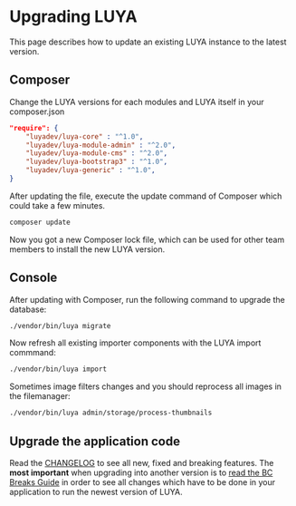 # Upgrading LUYA

This page describes how to update an existing LUYA instance to the latest version.

## Composer

Change the LUYA versions for each modules and LUYA itself in your composer.json

```json
"require": {
    "luyadev/luya-core" : "^1.0",
    "luyadev/luya-module-admin" : "^2.0",
    "luyadev/luya-module-cms" : "^2.0",
    "luyadev/luya-bootstrap3" : "^1.0",
    "luyadev/luya-generic" : "^1.0",
}
```

After updating the file, execute the update command of Composer which could take a few minutes.

```sh
composer update
```

Now you got a new Composer lock file, which can be used for other team members to install the new LUYA version.

## Console

After updating with Composer, run the following command to upgrade the database:

```sh
./vendor/bin/luya migrate
```

Now refresh all existing importer components with the LUYA import commmand:

```sh
./vendor/bin/luya import
```

Sometimes image filters changes and you should reprocess all images in the filemanager:

```sh
./vendor/bin/luya admin/storage/process-thumbnails
```

## Upgrade the application code

Read the [CHANGELOG](https://github.com/luyadev/luya/blob/master/core/CHANGELOG.md) to see all new, fixed and breaking features. The **most important** when upgrading into another version is to [read the BC Breaks Guide](https://github.com/luyadev/luya/blob/master/core/UPGRADE.md) in order to see all changes which have to be done in your application to run the newest version of LUYA.
